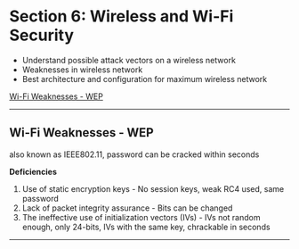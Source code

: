 # Section 6: Wireless and Wi-Fi Security

- Understand possible attack vectors on a wireless network
- Weaknesses in wireless network
- Best architecture and configuration for maximum wireless network

[Wi-Fi Weaknesses - WEP](#wi-fi-weaknesses---wep)

---

## Wi-Fi Weaknesses - WEP

also known as IEEE802.11, password can be cracked within seconds

**Deficiencies**

1. Use of static encryption keys - No session keys, weak RC4 used, same password
2. Lack of packet integrity assurance - Bits can be changed
3. The ineffective use of initialization vectors (IVs) - IVs not random enough, only 24-bits, IVs with the same key, chrackable in seconds


---
